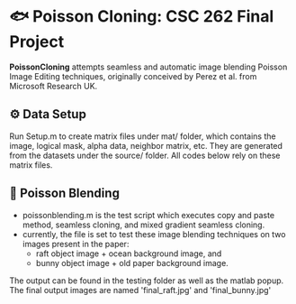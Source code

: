 # 🐟 Poisson Cloning: CSC 262 Final Project

**PoissonCloning** attempts seamless and automatic image blending Poisson Image Editing techniques, originally conceived by Perez et al. from Microsoft Research UK.

## ⚙️ Data Setup
Run Setup.m to create matrix files under mat/ folder, which contains the image, logical mask, alpha data, neighbor matrix, etc. They are generated from the datasets under the source/ folder. All codes below rely on these matrix files.

## 🚀 Poisson Blending
- poissonblending.m is the test script which executes copy and paste method, seamless cloning, and mixed gradient seamless cloning.
- currently, the file is set to test these image blending techniques on two images present in the paper:
  - raft object image + ocean background image, and
  - bunny object image + old paper background image.

The output can be found in the testing folder as well as the matlab popup.
The final output images are named 'final_raft.jpg' and 'final_bunny.jpg'

